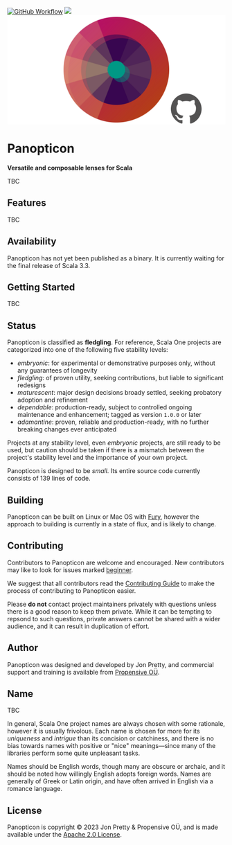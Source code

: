[<img alt="GitHub Workflow" src="https://img.shields.io/github/actions/workflow/status/propensive/panopticon/main.yml?style=for-the-badge" height="24">](https://github.com/propensive/panopticon/actions)
[<img src="https://img.shields.io/discord/633198088311537684?color=8899f7&label=DISCORD&style=for-the-badge" height="24">](https://discord.gg/7b6mpF6Qcf)
<img src="/doc/images/github.png" valign="middle">

# Panopticon

__Versatile and composable lenses for Scala__

TBC

## Features

TBC


## Availability

Panopticon has not yet been published as a binary. It is currently waiting for the
final release of Scala 3.3.

## Getting Started

TBC


## Status

Panopticon is classified as __fledgling__. For reference, Scala One projects are
categorized into one of the following five stability levels:

- _embryonic_: for experimental or demonstrative purposes only, without any guarantees of longevity
- _fledgling_: of proven utility, seeking contributions, but liable to significant redesigns
- _maturescent_: major design decisions broady settled, seeking probatory adoption and refinement
- _dependable_: production-ready, subject to controlled ongoing maintenance and enhancement; tagged as version `1.0.0` or later
- _adamantine_: proven, reliable and production-ready, with no further breaking changes ever anticipated

Projects at any stability level, even _embryonic_ projects, are still ready to
be used, but caution should be taken if there is a mismatch between the
project's stability level and the importance of your own project.

Panopticon is designed to be _small_. Its entire source code currently consists
of 139 lines of code.

## Building

Panopticon can be built on Linux or Mac OS with [Fury](/propensive/fury), however
the approach to building is currently in a state of flux, and is likely to
change.

## Contributing

Contributors to Panopticon are welcome and encouraged. New contributors may like to look for issues marked
<a href="https://github.com/propensive/panopticon/labels/beginner">beginner</a>.

We suggest that all contributors read the [Contributing Guide](/contributing.md) to make the process of
contributing to Panopticon easier.

Please __do not__ contact project maintainers privately with questions unless
there is a good reason to keep them private. While it can be tempting to
repsond to such questions, private answers cannot be shared with a wider
audience, and it can result in duplication of effort.

## Author

Panopticon was designed and developed by Jon Pretty, and commercial support and training is available from
[Propensive O&Uuml;](https://propensive.com/).



## Name

TBC

In general, Scala One project names are always chosen with some rationale, however it is usually
frivolous. Each name is chosen for more for its _uniqueness_ and _intrigue_ than its concision or
catchiness, and there is no bias towards names with positive or "nice" meanings—since many of the
libraries perform some quite unpleasant tasks.

Names should be English words, though many are obscure or archaic, and it should be noted how
willingly English adopts foreign words. Names are generally of Greek or Latin origin, and have
often arrived in English via a romance language.

## License

Panopticon is copyright &copy; 2023 Jon Pretty & Propensive O&Uuml;, and is made available under the
[Apache 2.0 License](/license.md).
